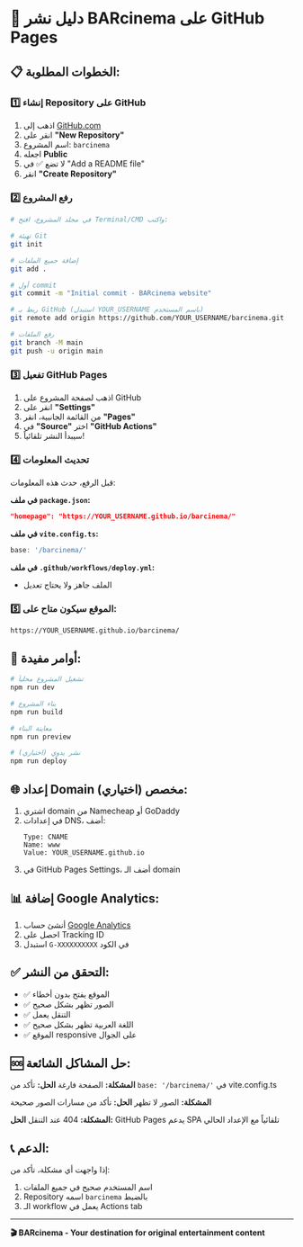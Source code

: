 # 🚀 دليل نشر BARcinema على GitHub Pages

## 📋 الخطوات المطلوبة:

### 1️⃣ إنشاء Repository على GitHub

1. اذهب إلى [GitHub.com](https://github.com)
2. انقر على **"New Repository"**
3. اسم المشروع: `barcinema`
4. اجعله **Public**
5. لا تضع ✅ في "Add a README file"
6. انقر **"Create Repository"**

### 2️⃣ رفع المشروع

```bash
# في مجلد المشروع، افتح Terminal/CMD واكتب:

# تهيئة Git
git init

# إضافة جميع الملفات
git add .

# أول commit
git commit -m "Initial commit - BARcinema website"

# ربط بـ GitHub (استبدل YOUR_USERNAME باسم المستخدم)
git remote add origin https://github.com/YOUR_USERNAME/barcinema.git

# رفع الملفات
git branch -M main
git push -u origin main
```

### 3️⃣ تفعيل GitHub Pages

1. اذهب لصفحة المشروع على GitHub
2. انقر على **"Settings"**
3. من القائمة الجانبية، انقر **"Pages"**
4. في **"Source"** اختر **"GitHub Actions"**
5. سيبدأ النشر تلقائياً!

### 4️⃣ تحديث المعلومات

قبل الرفع، حدث هذه المعلومات:

**في ملف `package.json`:**
```json
"homepage": "https://YOUR_USERNAME.github.io/barcinema/"
```

**في ملف `vite.config.ts`:**
```typescript
base: '/barcinema/'
```

**في ملف `.github/workflows/deploy.yml`:**
- الملف جاهز ولا يحتاج تعديل

### 5️⃣ الموقع سيكون متاح على:
```
https://YOUR_USERNAME.github.io/barcinema/
```

## 🔧 أوامر مفيدة:

```bash
# تشغيل المشروع محلياً
npm run dev

# بناء المشروع
npm run build

# معاينة البناء
npm run preview

# نشر يدوي (اختياري)
npm run deploy
```

## 🌐 إعداد Domain مخصص (اختياري):

1. اشتري domain من Namecheap أو GoDaddy
2. في إعدادات DNS، أضف:
   ```
   Type: CNAME
   Name: www
   Value: YOUR_USERNAME.github.io
   ```
3. في GitHub Pages Settings، أضف الـ domain

## 📊 إضافة Google Analytics:

1. أنشئ حساب [Google Analytics](https://analytics.google.com)
2. احصل على Tracking ID
3. استبدل `G-XXXXXXXXXX` في الكود

## ✅ التحقق من النشر:

- ✅ الموقع يفتح بدون أخطاء
- ✅ الصور تظهر بشكل صحيح  
- ✅ التنقل يعمل
- ✅ اللغة العربية تظهر بشكل صحيح
- ✅ الموقع responsive على الجوال

## 🆘 حل المشاكل الشائعة:

**المشكلة:** الصفحة فارغة
**الحل:** تأكد من `base: '/barcinema/'` في vite.config.ts

**المشكلة:** الصور لا تظهر
**الحل:** تأكد من مسارات الصور صحيحة

**المشكلة:** 404 عند التنقل
**الحل:** GitHub Pages يدعم SPA تلقائياً مع الإعداد الحالي

## 📞 الدعم:

إذا واجهت أي مشكلة، تأكد من:
1. اسم المستخدم صحيح في جميع الملفات
2. Repository اسمه `barcinema` بالضبط
3. الـ workflow يعمل في Actions tab

---
**🎬 BARcinema - Your destination for original entertainment content**